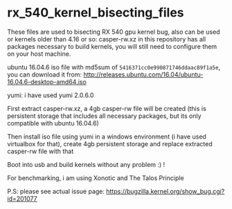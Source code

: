 # rx_540_kernel_bisecting_files
These files are used to bisecting RX 540 gpu kernel bug, also can be used or kernels older than 4.16 or so:
casper-rw.xz in this repository has all packages necessary to build kernels, you will still need to configure them on your host machine.

ubuntu 16.04.6 iso file with md5sum of `5416371cc0e990871746ddaac89f1a5e`, you can download it from: http://releases.ubuntu.com/16.04/ubuntu-16.04.6-desktop-amd64.iso

yumi: i have used yumi 2.0.6.0

First extract casper-rw.xz, a 4gb casper-rw file will be created (this is persistent storage that includes all necessary packages, but its only compatible with ubuntu 16.04.6)

Then install iso file using yumi in a windows environment (i have used virtualbox for that), create 4gb persistent storage and replace extracted casper-rw file with that

Boot into usb and build kernels without any problem :) !

For benchmarking, i am using Xonotic and The Talos Principle

P.S: please see actual issue page: https://bugzilla.kernel.org/show_bug.cgi?id=201077
